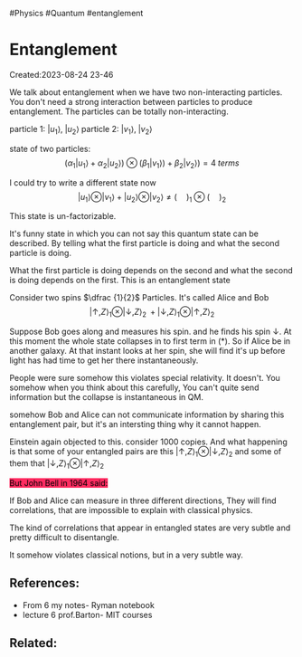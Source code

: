 #Physics #Quantum #entanglement

# Entanglement
Created:2023-08-24 23-46

We talk about entanglement when we have two non-interacting particles. You don't need a strong interaction between particles to produce entanglement. The particles can be totally non-interacting.

particle 1:  $|u_1\rangle, \; |u_2\rangle$
particle 2:  $|v_1\rangle, \; |v_2\rangle$

state of two particles:
$$(\alpha_1 |u_1\rangle + \alpha_2 |u_2\rangle)\otimes(\beta_1 |v_1\rangle)+\beta_2 |v_2\rangle) = 4\; terms$$

I could try to write a different state now
$$|u_1\rangle \otimes |v_1\rangle + |u_2\rangle \otimes |v_2\rangle \neq (\quad)_1 \otimes(\quad)_2$$

This state is un-factorizable.

It's funny state in which you can not say this quantum state can be described. By telling what the first particle is doing and what the second particle is doing.

What the first particle is doing depends on the second and what the second is doing depends on the first. This is an entanglement state

Consider two spins $\dfrac {1}{2}$ Particles. It's called Alice and Bob
$$|\uparrow,Z\rangle_1 \otimes |\downarrow,Z\rangle_2 \; + |\downarrow,Z\rangle_1 \otimes |\uparrow,Z\rangle_2 \tag{*}$$

Suppose Bob goes along and measures his spin. and he finds his spin $\downarrow$. At this moment the whole state collapses in to first term in $(*)$. So if Alice be in another galaxy. At that instant looks at her spin, she will find it's up before light has had time to get her there instantaneously.

People were sure somehow this violates special relativity.
It doesn't. You somehow when you think about this carefully, You can't quite send information but the collapse is instantaneous in QM.

somehow Bob and Alice can not communicate information by sharing this entanglement pair, but it's an intersting thing why it cannot happen.

Einstein again objected to this. consider 1000 copies. And what happening is that some of your entangled pairs are this $|\uparrow,Z\rangle_1 \otimes |\downarrow,Z\rangle_2$ and some of them that $|\downarrow,Z\rangle_1 \otimes |\uparrow,Z\rangle_2$

<mark style="background: #FF2C61;">But John Bell in 1964 said:</mark>

If Bob and Alice can measure in three different directions, They will find correlations, that are impossible to explain with classical physics.

The kind of correlations that appear in entangled states are very subtle and pretty difficult to disentangle.

It somehow violates classical notions, but in a very subtle way.



## References:
- From 6 my notes- Ryman notebook
- lecture 6 prof.Barton- MIT courses
## Related:




